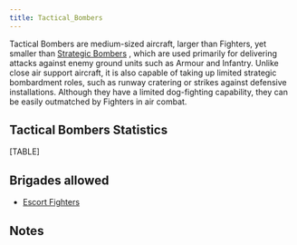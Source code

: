 ```yaml
---
title: Tactical_Bombers
---
```



Tactical Bombers are medium-sized aircraft, larger than Fighters, yet
smaller than [Strategic
Bombers](/wiki/Strategic_Bombers "Strategic Bombers") , which are used
primarily for delivering attacks against enemy ground units such as
Armour and Infantry. Unlike close air support aircraft, it is also
capable of taking up limited strategic bombardment roles, such as runway
cratering or strikes against defensive installations. Although they have
a limited dog-fighting capability, they can be easily outmatched by
Fighters in air combat.

##  Tactical Bombers Statistics 

[TABLE]

##  Brigades allowed 

-   [Escort Fighters](/wiki/Escort_Fighters "Escort Fighters")

##  Notes 
